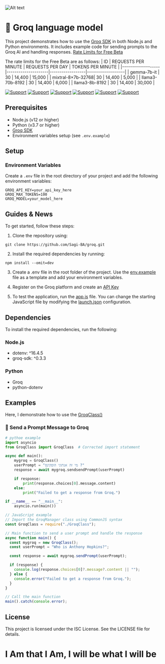 ![Alt text](https://i.imgur.com/RhRQLLN.jpg)

# 👀 Groq language model

This project demonstrates how to use the [Groq SDK](https://console.groq.com/docs/quickstart) in both Node.js and Python environments. It includes example code for sending prompts to the Groq AI and handling responses. [Rate Limits for Free Beta](https://console.groq.com/settings/limits)

The rate limits for the Free Beta are as follows:
| ID | REQUESTS PER MINUTE | REQUESTS PER DAY | TOKENS PER MINUTE |
|-------------------|---------------------|------------------|-------------------|
| gemma-7b-it | 30 | 14,400 | 15,000 |
| mixtral-8×7b-32768| 30 | 14,400 | 5,000 |
| llama3-70b-8192 | 30 | 14,400 | 6,000 |
| llama3-8b-8192 | 30 | 14,400 | 30,000 |

[![Support](https://img.shields.io/badge/linktree-white?style=for-the-badge&logo=linktree&logoColor=43E55E)](https://linktr.ee/sagib?lt_utm_source=lt_share_link#373198503)
[![Support](https://img.shields.io/badge/Buy_Me_A_Coffee-white?style=for-the-badge&logo=buymeacoffee&logoColor=FFDD00)](https://buymeacoffee.com/sagibar)
[![Support](https://img.shields.io/badge/linkedin-white?style=for-the-badge&logo=linkedin&logoColor=0A66C2)](https://www.linkedin.com/in/sagi-bar-on)
[![Support](https://img.shields.io/badge/whatsapp-white?style=for-the-badge&logo=whatsapp&logoColor=25D366)](https://api.whatsapp.com/send?phone=972549995050)
[![Support](https://img.shields.io/badge/facebook-white?style=for-the-badge&logo=facebook&logoColor=0866FF)](https://www.facebook.com/sagi.baron)
[![Support](https://img.shields.io/badge/email_me-white?style=for-the-badge&logo=gmail&logoColor=EA4335)](mailto:sagi.baron76@gmail.com)

## Prerequisites

- Node.js (v12 or higher)
- Python (v3.7 or higher)
- [Groq SDK](https://groq.dev/sdk)
- Environment variables setup (see `.env.example`)

## Setup

### Environment Variables

Create a `.env` file in the root directory of your project and add the following environment variables:

```.env
GROQ_API_KEY=your_api_key_here
GROQ_MAX_TOKENS=100
GROQ_MODEL=your_model_here
```

## Guides & News

To get started, follow these steps:

1. Clone the repository using:

```shell
git clone https://github.com/Sagi-BA/groq.git
```

2. Install the required dependencies by running:

```shell
npm install --omit=dev
```

3. Create a .env file in the root folder of the project. Use the [env.example](env.example) file as a template and add your environment variables.

4. Register on the Groq platform and create an [API Key](https://console.groq.com/keys)

5. To test the application, run the [app.js](app.js) file. You can change the starting JavaScript file by modifying the [launch.json](.vscode/launch.json) configuration.

## Dependencies

To install the required dependencies, run the following:

### Node.js

- dotenv: ^16.4.5
- groq-sdk: ^0.3.3

### Python

- Groq
- python-dotenv

## Examples

Here, I demonstrate how to use the [GroqClass()](src/GroqClass.js)

### 🚀 Send a Prompt Message to Groq

```python
# pythoe example
import asyncio
from GroqClass import GroqClass  # Corrected import statement

async def main():
    mygroq = GroqClass()
    userPrompt = "מי זה אנתוני הופקינס ?"
    response = await mygroq.sendsendPrompt(userPrompt)

    if response:
        print(response.choices[0].message.content)
    else:
        print("Failed to get a response from Groq.")

if __name__ == "__main__":
    asyncio.run(main())
```

```javascript
// JavaScript example
// Import the GroqManager class using CommonJS syntax
const GroqClass = require("./GroqClass");

// Main function to send a user prompt and handle the response
async function main() {
  const mygroq = new GroqClass();
  const userPrompt = "Who is Anthony Hopkins?";

  const response = await mygroq.sendPrompt(userPrompt);

  if (response) {
    console.log(response.choices[0]?.message?.content || "");
  } else {
    console.error("Failed to get a response from Groq.");
  }
}

// Call the main function
main().catch(console.error);
```

## License

This project is licensed under the ISC License. See the LICENSE file for details.

# I Am that I Am, I will be what I will be
